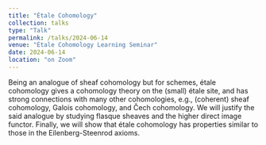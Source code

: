 ```yaml
---
title: "Étale Cohomology"
collection: talks
type: "Talk"
permalink: /talks/2024-06-14
venue: "Étale Cohomology Learning Seminar"
date: 2024-06-14
location: "on Zoom"
---
```


Being an analogue of sheaf cohomology but for schemes, étale cohomology gives a cohomology theory on the (small) étale site, and has strong connections with many other cohomologies, e.g., (coherent) sheaf cohomology, Galois cohomology, and Čech cohomology. We will justify the said analogue by studying flasque sheaves and the higher direct image functor. Finally, we will show that étale cohomology has properties similar to those in the Eilenberg-Steenrod axioms. 
